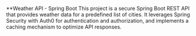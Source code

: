 **Weather API - Spring Boot
This project is a secure Spring Boot REST API that provides weather data for a predefined list of cities. It leverages Spring Security with Auth0 for authentication and authorization, and implements a caching mechanism to optimize API responses.
